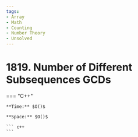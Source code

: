 ```yaml
---
tags:
- Array
- Math
- Counting
- Number Theory
- Unsolved
---
```



# 1819. Number of Different Subsequences GCDs

=== "C++"

    **Time:** $O()$

    **Space:** $O()$

    ``` c++
    ```